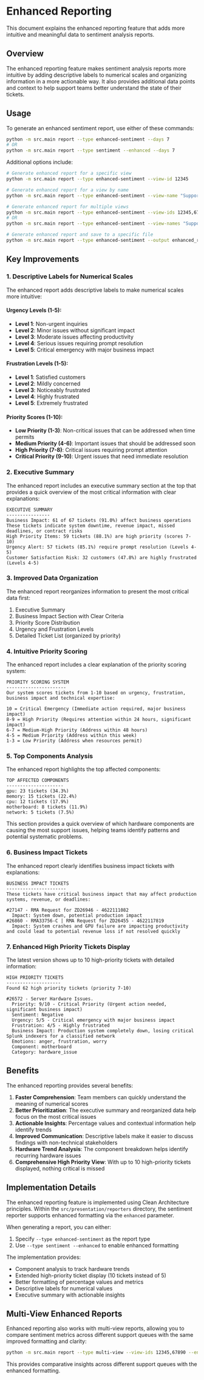 # Enhanced Reporting

This document explains the enhanced reporting feature that adds more intuitive and meaningful data to sentiment analysis reports.

## Overview

The enhanced reporting feature makes sentiment analysis reports more intuitive by adding descriptive labels to numerical scales and organizing information in a more actionable way. It also provides additional data points and context to help support teams better understand the state of their tickets.

## Usage

To generate an enhanced sentiment report, use either of these commands:

```bash
python -m src.main report --type enhanced-sentiment --days 7
# OR
python -m src.main report --type sentiment --enhanced --days 7
```

Additional options include:

```bash
# Generate enhanced report for a specific view
python -m src.main report --type enhanced-sentiment --view-id 12345

# Generate enhanced report for a view by name
python -m src.main report --type enhanced-sentiment --view-name "Support :: Pending Customer"

# Generate enhanced report for multiple views
python -m src.main report --type enhanced-sentiment --view-ids 12345,67890
# OR
python -m src.main report --type enhanced-sentiment --view-names "Support :: Pending Customer,Support :: Pending RMA"

# Generate enhanced report and save to a specific file
python -m src.main report --type enhanced-sentiment --output enhanced_report.txt
```

## Key Improvements

### 1. Descriptive Labels for Numerical Scales

The enhanced report adds descriptive labels to make numerical scales more intuitive:

#### Urgency Levels (1-5):
- **Level 1**: Non-urgent inquiries
- **Level 2**: Minor issues without significant impact
- **Level 3**: Moderate issues affecting productivity
- **Level 4**: Serious issues requiring prompt resolution
- **Level 5**: Critical emergency with major business impact

#### Frustration Levels (1-5):
- **Level 1**: Satisfied customers
- **Level 2**: Mildly concerned
- **Level 3**: Noticeably frustrated
- **Level 4**: Highly frustrated
- **Level 5**: Extremely frustrated

#### Priority Scores (1-10):
- **Low Priority (1-3)**: Non-critical issues that can be addressed when time permits
- **Medium Priority (4-6)**: Important issues that should be addressed soon
- **High Priority (7-8)**: Critical issues requiring prompt attention
- **Critical Priority (9-10)**: Urgent issues that need immediate resolution

### 2. Executive Summary

The enhanced report includes an executive summary section at the top that provides a quick overview of the most critical information with clear explanations:

```
EXECUTIVE SUMMARY
----------------
Business Impact: 61 of 67 tickets (91.0%) affect business operations
These tickets indicate system downtime, revenue impact, missed deadlines, or contract risks
High Priority Items: 59 tickets (88.1%) are high priority (scores 7-10)
Urgency Alert: 57 tickets (85.1%) require prompt resolution (Levels 4-5)
Customer Satisfaction Risk: 32 customers (47.8%) are highly frustrated (Levels 4-5)
```

### 3. Improved Data Organization

The enhanced report reorganizes information to present the most critical data first:

1. Executive Summary
2. Business Impact Section with Clear Criteria
3. Priority Score Distribution
4. Urgency and Frustration Levels
5. Detailed Ticket List (organized by priority)

### 4. Intuitive Priority Scoring

The enhanced report includes a clear explanation of the priority scoring system:

```
PRIORITY SCORING SYSTEM
----------------------
Our system scores tickets from 1-10 based on urgency, frustration, business impact and technical expertise:

10 = Critical Emergency (Immediate action required, major business impact)
8-9 = High Priority (Requires attention within 24 hours, significant impact)
6-7 = Medium-High Priority (Address within 48 hours)
4-5 = Medium Priority (Address within this week)
1-3 = Low Priority (Address when resources permit)
```

### 5. Top Components Analysis

The enhanced report highlights the top affected components:

```
TOP AFFECTED COMPONENTS
---------------------
gpu: 23 tickets (34.3%)
memory: 15 tickets (22.4%)
cpu: 12 tickets (17.9%)
motherboard: 8 tickets (11.9%)
network: 5 tickets (7.5%)
```

This section provides a quick overview of which hardware components are causing the most support issues, helping teams identify patterns and potential systematic problems.

### 6. Business Impact Tickets

The enhanced report clearly identifies business impact tickets with explanations:

```
BUSINESS IMPACT TICKETS
----------------------
These tickets have critical business impact that may affect production systems, revenue, or deadlines:

#27147 - RMA Request for ZD26946 - 4622111082
  Impact: System down, potential production impact
#26860 - RMA33756-C | RMA Request for ZD26455 - 4622117819
  Impact: System crashes and GPU failure are impacting productivity and could lead to potential revenue loss if not resolved quickly
```

### 7. Enhanced High Priority Tickets Display

The latest version shows up to 10 high-priority tickets with detailed information:

```
HIGH PRIORITY TICKETS
--------------------
Found 62 high priority tickets (priority 7-10)

#26572 - Server Hardware Issues.
  Priority: 9/10 - Critical Priority (Urgent action needed, significant business impact)
  Sentiment: Negative
  Urgency: 5/5 - Critical emergency with major business impact
  Frustration: 4/5 - Highly frustrated
  Business Impact: Production system completely down, losing critical Splunk indexers for a classified network
  Emotions: anger, frustration, worry
  Component: motherboard
  Category: hardware_issue
```

## Benefits

The enhanced reporting provides several benefits:

1. **Faster Comprehension**: Team members can quickly understand the meaning of numerical scores
2. **Better Prioritization**: The executive summary and reorganized data help focus on the most critical issues
3. **Actionable Insights**: Percentage values and contextual information help identify trends
4. **Improved Communication**: Descriptive labels make it easier to discuss findings with non-technical stakeholders
5. **Hardware Trend Analysis**: The component breakdown helps identify recurring hardware issues
6. **Comprehensive High Priority View**: With up to 10 high-priority tickets displayed, nothing critical is missed

## Implementation Details

The enhanced reporting feature is implemented using Clean Architecture principles. Within the `src/presentation/reporters` directory, the sentiment reporter supports enhanced formatting via the `enhanced` parameter.

When generating a report, you can either:
1. Specify `--type enhanced-sentiment` as the report type
2. Use `--type sentiment --enhanced` to enable enhanced formatting

The implementation provides:
- Component analysis to track hardware trends
- Extended high-priority ticket display (10 tickets instead of 5)
- Better formatting of percentage values and metrics
- Descriptive labels for numerical values
- Executive summary with actionable insights

## Multi-View Enhanced Reports

Enhanced reporting also works with multi-view reports, allowing you to compare sentiment metrics across different support queues with the same improved formatting and clarity:

```bash
python -m src.main report --type multi-view --view-ids 12345,67890 --enhanced
```

This provides comparative insights across different support queues with the enhanced formatting.